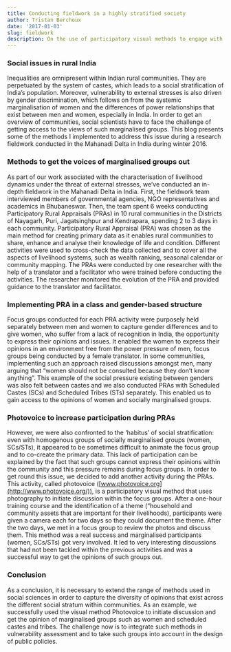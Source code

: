 ```yaml
---
title: Conducting fieldwork in a highly stratified society
author: Tristan Berchoux
date: '2017-01-03'
slug: fieldwork
description: On the use of participatory visual methods to engage with the marginalised within Indian rural communities
---
```


### Social issues in rural India
Inequalities are omnipresent within Indian rural communities. They are perpetuated by the system of castes, which leads to a social stratification of India’s population. Moreover, vulnerability to external stresses is also driven by gender discrimination, which follows on from the systemic marginalisation of women and the differences of power relationships that exist between men and women, especially in India. In order to get an overview of communities, social scientists have to face the challenge of getting access to the views of such marginalised groups. This blog presents some of the methods I implemented to address this issue during a research fieldwork conducted in the Mahanadi Delta in India during winter 2016.

### Methods to get the voices of marginalised groups out
As part of our work associated with the characterisation of livelihood dynamics under the threat of external stresses, we’ve conducted an in-depth fieldwork in the Mahanadi Delta in India. First, the fieldwork team interviewed members of governmental agencies, NGO representatives and academics in Bhubaneswar. Then, the team spent 6 weeks conducting Participatory Rural Appraisals (PRAs) in 10 rural communities in the Districts of Nayagarh, Puri, Jagatsinghpur and Kendrapara, spending 2 to 3 days in each community. Participatory Rural Appraisal (PRA) was chosen as the main method for creating primary data as it enables rural communities to share, enhance and analyse their knowledge of life and condition. Different activities were used to cross-check the data collected and to cover all the aspects of livelihood systems, such as wealth ranking, seasonal calendar or community mapping. The PRAs were conducted by one researcher with the help of a translator and a facilitator who were trained before conducting the activities. The researcher monitored the evolution of the PRA and provided guidance to the translator and facilitator.

### Implementing PRA in a class and gender-based structure
Focus groups conducted for each PRA activity were purposely held separately between men and women to capture gender differences and to give women, who suffer from a lack of recognition in India, the opportunity to express their opinions and issues. It enabled the women to express their opinions in an environment free from the power pressure of men, focus groups being conducted by a female translator. In some communities, implementing such an approach raised discussions amongst men, many arguing that “women should not be consulted because they don’t know anything”. This example of the social pressure existing between genders was also felt between castes and we also conducted PRAs with Scheduled Castes (SCs) and Scheduled Tribes (STs) separately. This enabled us to gain access to the opinions of women and socially marginalised groups.

### Photovoice to increase participation during PRAs
However, we were also confronted to the ‘habitus’ of social stratification: even with homogenous groups of socially marginalised groups (women, SCs/STs), it appeared to be sometimes difficult to animate the focus group and to co-create the primary data. This lack of participation can be explained by the fact that such groups cannot express their opinions within the community and this pressure remains during focus groups. In order to get round this issue, we decided to add another activity during the PRAs. This activity, called photovoice ([www.photovoice.org](http://www.photovoice.org/)), is a participatory visual method that uses photography to initiate discussion within the focus groups. After a one-hour training course and the identification of a theme (“household and community assets that are important for their livelihoods), participants were given a camera each for two days so they could document the theme. After the two days, we met in a focus group to review the photos and discuss them. This method was a real success and marginalised participants (women, SCs/STs) got very involved. It led to very interesting discussions that had not been tackled within the previous activities and was a successful way to get the opinions of such groups out.

### Conclusion
As a conclusion, it is necessary to extend the range of methods used in social sciences in order to capture the diversity of opinions that exist across the different social stratum within communities. As an example, we successfully used the visual method Photovoice to initiate discussion and get the opinion of marginalised groups such as women and scheduled castes and tribes. The challenge now is to integrate such methods in vulnerability assessment and to take such groups into account in the design of public policies.